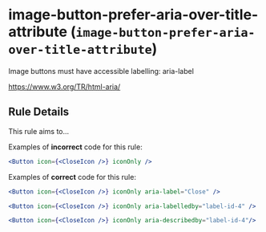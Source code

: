 # image-button-prefer-aria-over-title-attribute (`image-button-prefer-aria-over-title-attribute`)

Image buttons must have accessible labelling: aria-label

<https://www.w3.org/TR/html-aria/>

## Rule Details

This rule aims to...

Examples of **incorrect** code for this rule:

```jsx
<Button icon={<CloseIcon />} iconOnly />
```

Examples of **correct** code for this rule:

```jsx
<Button icon={<CloseIcon />} iconOnly aria-label="Close" />
```

```jsx
<Button icon={<CloseIcon />} iconOnly aria-labelledby="label-id-4" />
```

```jsx
<Button icon={<CloseIcon />} iconOnly aria-describedby="label-id-4"/>
```
